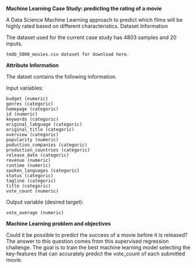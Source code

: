 **Machine Learning Case Study: predicting the rating of a movie**

A Data Science Machine Learning approach to predict which films will be highly rated based on different characteristics.
Dataset Information

The dataset used for the current case study has 4803 samples and 20 inputs.

    tmdb_5000_movies.csv dataset for download here.

**Attribute Information**

The datset contains the following information.

Input variables:

    budget (numeric)
    genres (categoric)
    homepage (categoric)
    id (numeric)
    keywords (categoric)
    original_labguage (categoric)
    original_title (categoric)
    overview (categoric)
    popularity (numeric)
    poduction_companies (categoric)
    production_countries (categoric)
    release_date (categoric)
    revenue (numeric)
    runtime (numeric)
    spoken_languages (categoric)
    status (categoric)
    tagline (categoric)
    title (categoric)
    vote_count (numeric)

Output variable (desired target):

    vote_average (numeric)

**Machine Learning problem and objectives**

Could it be possible to predict the success of a movie before it is released? The answer to this question comes from this supervised regression challenge. The goal is to train the best machine learning model selecting the key-features that can accurately predict the vote_count of each submitted movie.
